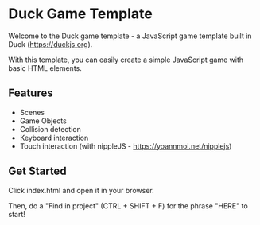 # Duck Game Template

Welcome to the Duck game template - a JavaScript game template built in Duck (https://duckjs.org).

With this template, you can easily create a simple JavaScript game with basic HTML elements.

## Features
- Scenes
- Game Objects
- Collision detection
- Keyboard interaction
- Touch interaction (with nippleJS - https://yoannmoi.net/nipplejs)

## Get Started

Click index.html and open it in your browser.

Then, do a "Find in project" (CTRL + SHIFT + F) for the phrase "HERE" to start!
